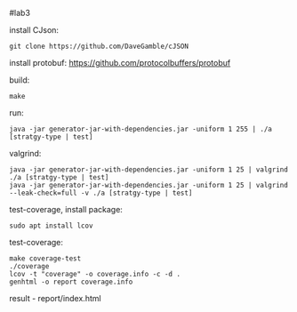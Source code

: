 #lab3

install CJson:

    git clone https://github.com/DaveGamble/cJSON
    
install protobuf: https://github.com/protocolbuffers/protobuf
    
build:

    make

run:

    java -jar generator-jar-with-dependencies.jar -uniform 1 255 | ./a [stratgy-type | test]
    
valgrind:

    java -jar generator-jar-with-dependencies.jar -uniform 1 25 | valgrind ./a [stratgy-type | test]
    java -jar generator-jar-with-dependencies.jar -uniform 1 25 | valgrind --leak-check=full -v ./a [stratgy-type | test]

test-coverage, install package:
    
    sudo apt install lcov
    
test-coverage:

    make coverage-test
    ./coverage
    lcov -t "coverage" -o coverage.info -c -d .
    genhtml -o report coverage.info
    
result - report/index.html
